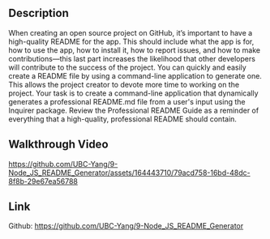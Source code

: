 ## Description
When creating an open source project on GitHub, it’s important to have a high-quality README for the app. This should include what the app is for, how to use the app, how to install it, how to report issues, and how to make contributions—this last part increases the likelihood that other developers will contribute to the success of the project.
You can quickly and easily create a README file by using a command-line application to generate one. This allows the project creator to devote more time to working on the project.
Your task is to create a command-line application that dynamically generates a professional README.md file from a user's input using the Inquirer package. Review the Professional README Guide as a reminder of everything that a high-quality, professional README should contain.

## Walkthrough Video

https://github.com/UBC-Yang/9-Node_JS_README_Generator/assets/164443710/79acd758-16bd-48dc-8f8b-29e67ea56788

## Link
Github: https://github.com/UBC-Yang/9-Node_JS_README_Generator
